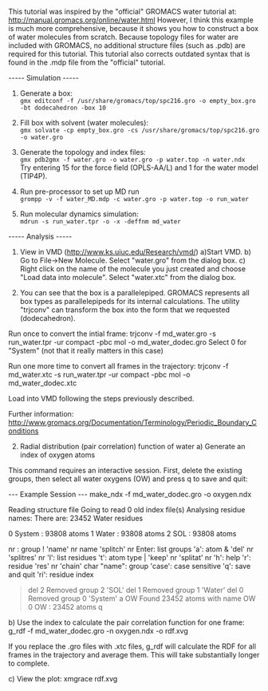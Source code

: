 This tutorial was inspired by the "official" GROMACS water tutorial at:
http://manual.gromacs.org/online/water.html
However, I think this example is much more comprehensive, because it shows you how to construct a box of water molecules from scratch. Because topology files for water are included with GROMACS, no additional structure files (such as .pdb) are required for this tutorial. This tutorial also corrects outdated syntax that is found in the .mdp file from the "official" tutorial.

----- Simulation -----
1. Generate a box:  
`gmx editconf -f /usr/share/gromacs/top/spc216.gro -o empty_box.gro -bt dodecahedron -box 10`

2. Fill box with solvent (water molecules):  
`gmx solvate -cp empty_box.gro -cs /usr/share/gromacs/top/spc216.gro -o water.gro`

3. Generate the topology and index files:  
`gmx pdb2gmx -f water.gro -o water.gro -p water.top -n water.ndx`  
Try entering 15 for the force field (OPLS-AA/L) and 1 for the water model (TIP4P).

4. Run pre-processor to set up MD run    
`grompp -v -f water_MD.mdp -c water.gro -p water.top -o run_water`

5. Run molecular dynamics simulation:  
`mdrun -s run_water.tpr -o -x -deffnm md_water`

----- Analysis -----  
1. View in VMD (http://www.ks.uiuc.edu/Research/vmd/)
a)Start VMD.
b) Go to File->New Molecule.  Select "water.gro" from the dialog box.
c) Right click on the name of the molecule you just created and choose "Load data into molecule".
Select "water.xtc" from the dialog box.

2. You can see that the box is a parallelepiped. GROMACS represents all box types as parallelepipeds for its internal calculations.  The utility "trjconv" can transform the box into the form that we requested (dodecahedron). 

Run once to convert the intial frame:
trjconv -f md_water.gro -s run_water.tpr -ur compact -pbc mol -o md_water_dodec.gro
Select 0 for "System" (not that it really matters in this case)

Run one more time to convert all frames in the trajectory:
trjconv -f md_water.xtc -s run_water.tpr -ur compact -pbc mol -o md_water_dodec.xtc

Load into VMD following the steps previously described.

Further information:
http://www.gromacs.org/Documentation/Terminology/Periodic_Boundary_Conditions

2. Radial distribution (pair correlation) function of water
a) Generate an index of oxygen atoms

This command requires an interactive session. First, delete the existing groups, then select all water oxygens (OW) and press q to save and quit:

--- Example Session ---
make_ndx -f md_water_dodec.gro -o oxygen.ndx

Reading structure file
Going to read 0 old index file(s)
Analysing residue names:
There are: 23452      Water residues

  0 System              : 93808 atoms
  1 Water               : 93808 atoms
  2 SOL                 : 93808 atoms

 nr : group       !   'name' nr name   'splitch' nr    Enter: list groups
 'a': atom        &   'del' nr         'splitres' nr   'l': list residues
 't': atom type   |   'keep' nr        'splitat' nr    'h': help
 'r': residue         'res' nr         'chain' char
 "name": group        'case': case sensitive           'q': save and quit
 'ri': residue index

> del 2
Removed group 2 'SOL'
> del 1
Removed group 1 'Water'
> del 0
Removed group 0 'System'
> a OW
Found 23452 atoms with name OW
  0 OW                  : 23452 atoms
> q

b) Use the index to calculate the pair correlation function for one frame:
g_rdf -f md_water_dodec.gro -n oxygen.ndx -o rdf.xvg

If you replace the .gro files with .xtc files, g_rdf will calculate the RDF for all frames in the trajectory and average them.  This will take substantially longer to complete.

c) View the plot:
xmgrace rdf.xvg 


